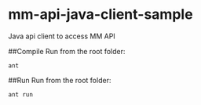 # mm-api-java-client-sample
Java api client to access MM API

##Compile
Run from the root folder: 
```
ant
```

##Run
Run from the root folder:
```
ant run
```